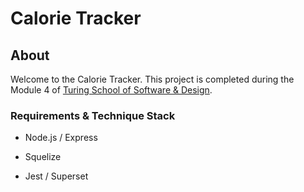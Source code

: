 # Calorie Tracker

## About

Welcome to the Calorie Tracker. This project is completed during the Module 4 of [Turing School of Software & Design](https://backend.turing.io/).

### Requirements & Technique Stack

* Node.js / Express

* Squelize

* Jest / Superset